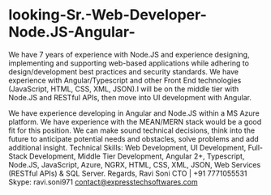 # looking-Sr.-Web-Developer-Node.JS-Angular-

We have 7 years of experience with Node.JS and experience designing, implementing and supporting web-based applications while adhering to design/development best practices and security standards. We have experience with Angular/Typescript and other Front End technologies (JavaScript, HTML, CSS, XML, JSON).I will be on the middle tier with Node.JS and RESTful APIs, then move into UI development with Angular.

We have experience developing in Angular and Node.JS within a MS Azure platform. 
We have experience with the MEAN/MERN stack would be a good fit for this position. 
We can make sound technical decisions, think into the future to anticipate potential needs and obstacles, solve problems and add additional insight. 
Technical Skills: Web Development, UI Development, Full-Stack Development, Middle Tier Development, Angular 2+, Typescript, Node.JS, JavaScript, Azure, NGRX, HTML, CSS, XML, JSON, Web Services (RESTful APIs) & SQL Server.
Regards, Ravi Soni CTO | +91 7771055531 Skype: ravi.soni971 contact@expresstechsoftwares.com
